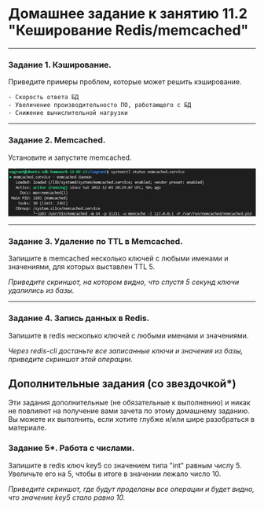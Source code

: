 # Домашнее задание к занятию 11.2 "Кеширование Redis/memcached"

---

### Задание 1. Кэширование. 

Приведите примеры проблем, которые может решить кэширование. 

```
- Скорость ответа БД
- Увеличение производительносто ПО, работающего с БД
- Снижение вычислительной нагрузки
```

---

### Задание 2. Memcached.

Установите и запустите memcached.

![Статус mamcached](./images/memcached-status.jpg)

---

### Задание 3. Удаление по TTL в Memcached.

Запишите в memcached несколько ключей с любыми именами и значениями, для которых выставлен TTL 5. 

*Приведите скриншот, на котором видно, что спустя 5 секунд ключи удалились из базы.*

---

### Задание 4. Запись данных в Redis. 

Запишите в redis несколько ключей с любыми именами и значениями. 

*Через redis-cli достаньте все записанные ключи и значения из базы, приведите скриншот этой операции.*


## Дополнительные задания (со звездочкой*)
Эти задания дополнительные (не обязательные к выполнению) и никак не повлияют на получение вами зачета по этому домашнему заданию. Вы можете их выполнить, если хотите глубже и/или шире разобраться в материале.

### Задание 5*. Работа с числами. 

Запишите в redis ключ key5 со значением типа "int" равным числу 5. Увеличьте его на 5, чтобы в итоге в значении лежало число 10.  

*Приведите скриншот, где будут проделаны все операции и будет видно, что значение key5 стало равно 10.*
